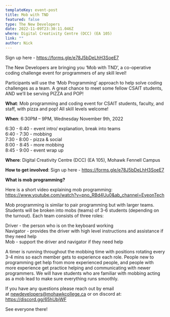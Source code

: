 ```yaml
---
templateKey: event-post
title: Mob with TND
featured: false
type: The New Developers
date: 2022-11-09T23:30:11.046Z
where: Digital Creativity Centre (DCC) (EA 105)
link: ""
author: Nick
---
```

Sign up here - https://forms.gle/e78J5bDeLhH3SoeE7

The New Developers are bringing you ‘Mob with TND’, a co-operative coding challenge event for programmers of any skill level!

Participants will use the ‘Mob Programming’ approach to help solve coding challenges as a team. A great chance to meet some fellow CSAIT students, AND we’ll be serving PIZZA and POP!

**What**: Mob programming and coding event for CSAIT students, faculty, and staff, with pizza and pop! All skill levels welcome!

**When**: 6:30PM – 9PM, Wednesday November 9th, 2022

6:30 - 6:40 - event intro/ explanation, break into teams\
6:40 - 7:30 - mobbing\
7:30 - 8:00 - pizza & social\
8:00 - 8:45 - more mobbing\
8:45 - 9:00 - event wrap up

**Where**: Digital Creativity Centre (DCC) (EA 105), Mohawk Fennell Campus

**How to get involved**: Sign up here - https://forms.gle/e78J5bDeLhH3SoeE7

**What is mob programming?**

Here is a short video explaining mob programming: https://www.youtube.com/watch?v=pno_RBd4Uu0&ab_channel=EyeonTech

Mob programming is similar to pair programming but with larger teams. Students will be broken into mobs (teams) of 3-6 students (depending on the turnout). Each team consists of three roles:

Driver - the person who is on the keyboard working\
Navigator - provides the driver with high level instructions and assistance if they need help\
Mob - support the driver and navigator if they need help

A timer is running throughout the mobbing time with positions rotating every 3-4 mins so each member gets to experience each role. People new to programming get help from more experienced people, and people with more experience get practice helping and communicating with newer programmers. We will have students who are familiar with mobbing acting as a mob lead to make sure everything runs smoothly.

I﻿f you have any questions please reach out by email at [](https://thenewdevelopers.com/semester-kick-off/thenewdevelopers@mohawkcollege.ca)[newdevelopers@mohawkcollege.ca](newdevelopers@mohawkcollege.ca) or on discord at: <https://discord.gg/65hUbjWF>

S﻿ee everyone there!